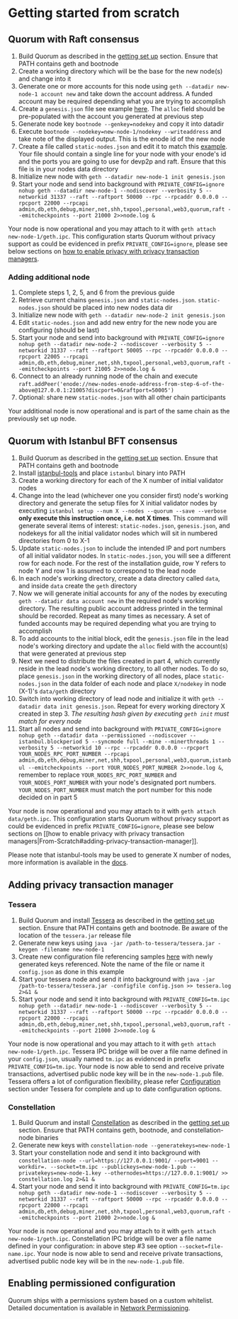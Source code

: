 # Getting started from scratch
## Quorum with Raft consensus
1. Build Quorum as described in the [getting set up](../Setup%20Overview%20%26%20Quickstart) section. Ensure that PATH contains geth and bootnode
2. Create a working directory which will be the base for the new node(s) and change into it
3. Generate one or more accounts for this node using `geth --datadir new-node-1 account new` and take down the account address. A funded account may be required depending what you are trying to accomplish
4. Create a `genesis.json` file see example [here](../genesis). The `alloc` field should be pre-populated with the account you generated at previous step
5. Generate node key `bootnode --genkey=nodekey` and copy it into datadir
6. Execute `bootnode --nodekey=new-node-1/nodekey --writeaddress` and take note of the displayed output. This is the enode id of the new node
7. Create a file called `static-nodes.json` and edit it to match this [example](../permissioned-nodes). Your file should contain a single line for your node with your enode's id and the ports you are going to use for devp2p and raft. Ensure that this file is in your nodes data directory
8. Initialize new node with `geth --datadir new-node-1 init genesis.json`
9. Start your node and send into background with `PRIVATE_CONFIG=ignore nohup geth --datadir new-node-1 --nodiscover --verbosity 5 --networkid 31337 --raft --raftport 50000 --rpc --rpcaddr 0.0.0.0 --rpcport 22000 --rpcapi admin,db,eth,debug,miner,net,shh,txpool,personal,web3,quorum,raft --emitcheckpoints --port 21000 2>>node.log &`

Your node is now operational and you may attach to it with `geth attach new-node-1/geth.ipc`. This configuration starts Quorum without privacy support as could be evidenced in prefix `PRIVATE_CONFIG=ignore`, please see below sections on [how to enable privacy with privacy transaction managers](../Getting-Started-From-Scratch#adding-privacy-transaction-manager).

### Adding additional node
1. Complete steps 1, 2, 5, and 6 from the previous guide
2. Retrieve current chains `genesis.json` and `static-nodes.json`. `static-nodes.json` should be placed into new nodes data dir
3. Initialize new node with `geth --datadir new-node-2 init genesis.json`
4. Edit `static-nodes.json` and add new entry for the new node you are configuring (should be last)
5. Start your node and send into background with `PRIVATE_CONFIG=ignore nohup geth --datadir new-node-2 --nodiscover --verbosity 5 --networkid 31337 --raft --raftport 50005 --rpc --rpcaddr 0.0.0.0 --rpcport 22005 --rpcapi admin,db,eth,debug,miner,net,shh,txpool,personal,web3,quorum,raft --emitcheckpoints --port 21005 2>>node.log &`
6. Connect to an already running node of the chain and execute `raft.addPeer('enode://new-nodes-enode-address-from-step-6-of-the-above@127.0.0.1:21005?discport=0&raftport=50005')`
7. Optional: share new `static-nodes.json` with all other chain participants

Your additional node is now operational and is part of the same chain as the previously set up node.



## Quorum with Istanbul BFT consensus
1. Build Quorum as described in the [getting set up](../Setup%20Overview%20%26%20Quickstart) section. Ensure that PATH contains geth and bootnode
2. Install [istanbul-tools](https://github.com/jpmorganchase/istanbul-tools) and place `istanbul` binary into PATH
3. Create a working directory for each of the X number of initial validator nodes
4. Change into the lead (whichever one you consider first) node's working directory and generate the setup files for X initial validator nodes by executing `istanbul setup --num X --nodes --quorum --save --verbose` **only execute this instruction once, i.e. not X times**. This command will generate several items of interest: `static-nodes.json`, `genesis.json`, and nodekeys for all the initial validator nodes which will sit in numbered directories from 0 to X-1
5. Update `static-nodes.json` to include the intended IP and port numbers of all initial validator nodes. In `static-nodes.json`, you will see a different row for each node. For the rest of the installation guide, row Y refers to node Y and row 1 is assumed to correspond to the lead node
6. In each node's working directory, create a data directory called `data`, and inside `data` create the `geth` directory
7. Now we will generate initial accounts for any of the nodes by executing `geth --datadir data account new` in the required node's working directory. The resulting public account address printed in the terminal should be recorded. Repeat as many times as necessary. A set of funded accounts may be required depending what you are trying to accomplish
8. To add accounts to the initial block, edit the `genesis.json` file in the lead node's working directory and update the `alloc` field with the account(s) that were generated at previous step
9. Next we need to distribute the files created in part 4, which currently reside in the lead node's working directory, to all other nodes. To do so, place `genesis.json` in the working directory of all nodes, place `static-nodes.json` in the data folder of each node and place `X/nodekey` in node (X-1)'s `data/geth` directory
10. Switch into working directory of lead node and initialize it with `geth --datadir data init genesis.json`. Repeat for every working directory X created in step 3. *The resulting hash given by executing `geth init` must match for every node*
11. Start all nodes and send into background with `PRIVATE_CONFIG=ignore nohup geth --datadir data --permissioned --nodiscover --istanbul.blockperiod 5 --syncmode full --mine --minerthreads 1 --verbosity 5 --networkid 10 --rpc --rpcaddr 0.0.0.0 --rpcport YOUR_NODES_RPC_PORT_NUMBER --rpcapi admin,db,eth,debug,miner,net,shh,txpool,personal,web3,quorum,istanbul --emitcheckpoints --port YOUR_NODES_PORT_NUMBER 2>>node.log &`, remember to replace `YOUR_NODES_RPC_PORT_NUMBER` and `YOUR_NODES_PORT_NUMBER` with your node's designated port numbers. `YOUR_NODES_PORT_NUMBER` must match the port number for this node decided on in part 5

Your node is now operational and you may attach to it with `geth attach data/geth.ipc`. This configuration starts Quorum without privacy support as could be evidenced in prefix `PRIVATE_CONFIG=ignore`, please see below sections on [[how to enable privacy with privacy transaction managers|From-Scratch#adding-privacy-transaction-manager]].

Please note that istanbul-tools may be used to generate X number of nodes, more information is available in the [docs](https://github.com/jpmorganchase/istanbul-tools).


## Adding privacy transaction manager
### Tessera
1. Build Quorum and install [Tessera](https://github.com/jpmorganchase/tessera/releases) as described in the [getting set up](../Setup%20Overview%20%26%20Quickstart) section. Ensure that PATH contains geth and bootnode. Be aware of the location of the `tessera.jar` release file
2. Generate new keys using `java -jar /path-to-tessera/tessera.jar -keygen -filename new-node-1`
3. Create new configuration file referencing samples [here](../../Privacy/Tessera/Configuration/Sample%20Configuration) with newly generated keys referenced. Note the name of the file or name it `config.json` as done in this example
4. Start your tessera node and send it into background with `java -jar /path-to-tessera/tessera.jar -configfile config.json >> tessera.log 2>&1 &`
5. Start your node and send it into background with `PRIVATE_CONFIG=tm.ipc nohup geth --datadir new-node-1 --nodiscover --verbosity 5 --networkid 31337 --raft --raftport 50000 --rpc --rpcaddr 0.0.0.0 --rpcport 22000 --rpcapi admin,db,eth,debug,miner,net,shh,txpool,personal,web3,quorum,raft --emitcheckpoints --port 21000 2>>node.log &`

Your node is now operational and you may attach to it with `geth attach new-node-1/geth.ipc`. Tessera IPC bridge will be over a file name defined in your `config.json`, usually named `tm.ipc` as evidenced in prefix `PRIVATE_CONFIG=tm.ipc`. Your node is now able to send and receive private transactions, advertised public node key will be in the `new-node-1.pub` file. Tessera offers a lot of configuration flexibility, please refer [Configuration](../../Privacy/Tessera/Configuration/Configuration%20Overview) section under Tessera for complete and up to date configuration options.

### Constellation
1. Build Quorum and install [Constellation](https://github.com/jpmorganchase/constellation/releases) as described in the [getting set up](../Setup%20Overview%20%26%20Quickstart) section. Ensure that PATH contains geth, bootnode, and constellation-node binaries
2. Generate new keys with `constellation-node --generatekeys=new-node-1`
3. Start your constellation node and send it into background with `constellation-node --url=https://127.0.0.1:9001/ --port=9001 --workdir=. --socket=tm.ipc --publickeys=new-node-1.pub --privatekeys=new-node-1.key --othernodes=https://127.0.0.1:9001/ >> constellation.log 2>&1 &`
4. Start your node and send it into background with `PRIVATE_CONFIG=tm.ipc nohup geth --datadir new-node-1 --nodiscover --verbosity 5 --networkid 31337 --raft --raftport 50000 --rpc --rpcaddr 0.0.0.0 --rpcport 22000 --rpcapi admin,db,eth,debug,miner,net,shh,txpool,personal,web3,quorum,raft --emitcheckpoints --port 21000 2>>node.log &`

Your node is now operational and you may attach to it with `geth attach new-node-1/geth.ipc`. Constellation IPC bridge will be over a file name defined in your configuration: in above step #3 see option `--socket=file-name.ipc`. Your node is now able to send and receive private transactions, advertised public node key will be in the `new-node-1.pub` file.


## Enabling permissioned configuration
Quorum ships with a permissions system based on a custom whitelist. Detailed documentation is available in [Network Permissioning](../../Permissioning/Overview.md).
